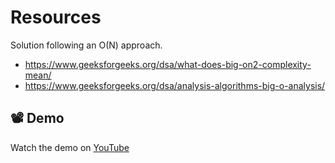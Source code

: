 # Resources
 Solution following an O(N) approach.
- https://www.geeksforgeeks.org/dsa/what-does-big-on2-complexity-mean/
- https://www.geeksforgeeks.org/dsa/analysis-algorithms-big-o-analysis/

## 📽️ Demo

Watch the demo on [YouTube](https://youtu.be/Az8S1ZGpV_M?si=6N4zazjlIla4oD8T)

